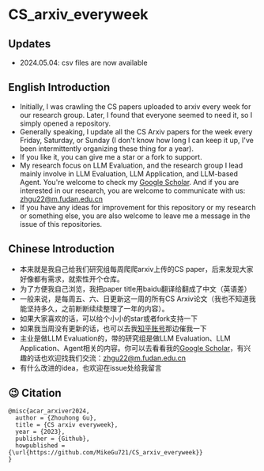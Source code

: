 # CS_arxiv_everyweek

## Updates
- 2024.05.04: csv files are now available

## English Introduction
- Initially, I was crawling the CS papers uploaded to arxiv every week for our research group. Later, I found that everyone seemed to need it, so I simply opened a repository.
- Generally speaking, I update all the CS Arxiv papers for the week every Friday, Saturday, or Sunday (I don't know how long I can keep it up, I've been intermittently organizing these thing for a year).
- If you like it, you can give me a star or a fork to support.
- My research focus on LLM Evaluation, and the research group I lead mainly involve in LLM Evaluation, LLM Application, and LLM-based Agent. You're welcome to check my [Google Scholar](https://scholar.google.com/citations?user=YCfdAqEAAAAJ&hl=zh-CN). And if you are interested in our research, you are welcome to communicate with us: zhgu22@m.fudan.edu.cn
- If you have any ideas for improvement for this repository or my research or something else, you are also welcome to leave me a message in the issue of this repositories.

## Chinese Introduction
- 本来就是我自己给我们研究组每周爬爬arxiv上传的CS paper，后来发现大家好像都有需求，就索性开个仓库。
- 为了方便我自己浏览，我把paper title用baidu翻译给翻成了中文（英语差）
- 一般来说，是每周五、六、日更新这一周的所有CS Arxiv论文（我也不知道我能坚持多久，之前断断续续整理了一年的内容）。
- 如果大家喜欢的话，可以给个小小的star或者fork支持一下
- 如果我当周没有更新的话，也可以去我[知乎账号](https://www.zhihu.com/people/shou-zu-ji-qiang-bing)那边催我一下
- 主业是做LLM Evaluation的，带的研究组是做LLM Evaluation、LLM Application、Agent相关的内容。你可以去看看我的[Google Scholar](https://scholar.google.com/citations?user=YCfdAqEAAAAJ&hl=zh-CN)，有兴趣的话也欢迎找我们交流：zhgu22@m.fudan.edu.cn
- 有什么改进的idea，也欢迎在issue处给我留言
## 😉 Citation

```
@misc{acar_arxiver2024,
  author = {Zhouhong Gu},
  title = {CS arxiv everyweek},
  year = {2023},
  publisher = {Github},
  howpublished = {\url{https://github.com/MikeGu721/CS_arxiv_everyweek}}
}
```